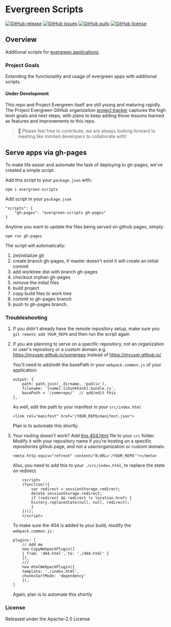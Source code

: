 # Evergreen Scripts

[![GitHub release](https://img.shields.io/github/tag/hutchgrant/evergreen-scripts.svg)](https://github.com/hutchgrant/evergreen-scripts/tags)
[![GitHub issues](https://img.shields.io/github/issues-raw/hutchgrant/evergreen-scripts.svg)](https://github.com/hutchgrant/evergreen-scripts/issues)
[![GitHub pulls](https://img.shields.io/github/issues-pr-raw/hutchgrant/evergreen-scripts.svg)](https://github.com/hutchgrant/evergreen-scripts/pulls)
[![GitHub license](https://img.shields.io/badge/license-apache-blue.svg)](https://raw.githubusercontent.com/hutchgrant/evergreen-scripts/master/LICENSE)

## Overview
Additional scripts for [evergreen applications](https://github.com/ProjectEvergreen/create-evergreen-app).

### Project Goals
Extending the functionality and usage of evergreen apps with additional scripts.

#### Under Development
This repo and Project Evergreen itself are still young and maturing rapidly.  The Project Evergreen GitHub organization [project tracker](https://github.com/ProjectEvergreen/project-evergreen/projects) captures the high level goals and next steps, with plans to keep adding those lessons learned as features and improvements to this repo.

> 🙏 Please feel free to contribute, we are always looking forward to meeting like minded developers to collaborate with!

## Serve apps via gh-pages

To make life easier and automate the task of deploying to gh-pages, we've created a simple script.

Add this script to your `package.json` with:

```
npm i evergreen-scripts
```

Add script in your `package.json`
```
"scripts": {
    "gh-pages": "evergreen-scripts gh-pages"
}
```

Anytime you want to update the files being served on github pages, simply:

```
npm run gh-pages
```

The script will automatically:

1) (re)initialize git
2) create branch gh-pages, if master doesn't exist it will create an initial commit
3) add worktree dist with branch gh-pages
4) checkout orphan gh-pages
5) remove the initial files
6) build project
7) copy build files to work tree
8) commit to gh-pages branch
9) push to gh-pages branch.

### Troubleshooting

1) If you didn't already have the remote repository setup, make sure you `git remote add YOUR_REPO` and then run the script again
2) If you are planning to serve on a specific repository, not an organization or user's repository or a custom domain e.g. https://myuser.github.io/somerepo instead of https://myuser.github.io/ 

    You'll need to add/edit the basePath in your `webpack.common.js` of your application:

    ```
    output: {
        path: path.join(__dirname, 'public'),
        filename: '[name].[chunkhash].bundle.js',
        basePath = '/somerepo/'  // add/edit this
    },
    ```

    As well, edit the path to your manifest in your `src/index.html`
    ```
    <link rel="manifest" href="/YOUR_REPO/manifest.json">
    ```

    Plan is to automate this shortly.

3) Your routing doesn't work? Add [this 404.html](https://raw.githubusercontent.com/hutchgrant/evergreen-scripts/master/template/404.html) file to your `src` folder. Modify it with your repository name if you're hosting on a specific repositories github page, and not a user/organization or custom domain.

    ```
    <meta http-equiv="refresh" content="0;URL='/YOUR_REPO'"></meta>
    ```

    Also, you need to add this to your `./src/index.html`, to replace the state on redirect.

    ```
        <script>
        (function(){
            var redirect = sessionStorage.redirect;
            delete sessionStorage.redirect;
            if (redirect && redirect != location.href) {
            history.replaceState(null, null, redirect);
            }
        })();
        </script>
    ```

    To make sure the 404 is added to your build, modify the `webpack.common.js` :

    ```
    plugins: [
        // Add me
        new CopyWebpackPlugin([
        { from: '404.html', to: './404.html' }
        ]),
        /// 
        new HtmlWebpackPlugin({
        template: './index.html',
        chunksSortMode: 'dependency'
        }),
    ]
    ```

    Again, plan is to automate this shortly

### License

Released under the Apache-2.0 License